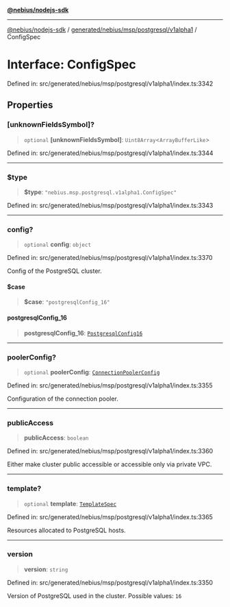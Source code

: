 [**@nebius/nodejs-sdk**](../../../../../../README.md)

***

[@nebius/nodejs-sdk](../../../../../../README.md) / [generated/nebius/msp/postgresql/v1alpha1](../README.md) / ConfigSpec

# Interface: ConfigSpec

Defined in: src/generated/nebius/msp/postgresql/v1alpha1/index.ts:3342

## Properties

### \[unknownFieldsSymbol\]?

> `optional` **\[unknownFieldsSymbol\]**: `Uint8Array`\<`ArrayBufferLike`\>

Defined in: src/generated/nebius/msp/postgresql/v1alpha1/index.ts:3344

***

### $type

> **$type**: `"nebius.msp.postgresql.v1alpha1.ConfigSpec"`

Defined in: src/generated/nebius/msp/postgresql/v1alpha1/index.ts:3343

***

### config?

> `optional` **config**: `object`

Defined in: src/generated/nebius/msp/postgresql/v1alpha1/index.ts:3370

Config of the PostgreSQL cluster.

#### $case

> **$case**: `"postgresqlConfig_16"`

#### postgresqlConfig\_16

> **postgresqlConfig\_16**: [`PostgresqlConfig16`](../config/interfaces/PostgresqlConfig16.md)

***

### poolerConfig?

> `optional` **poolerConfig**: [`ConnectionPoolerConfig`](ConnectionPoolerConfig.md)

Defined in: src/generated/nebius/msp/postgresql/v1alpha1/index.ts:3355

Configuration of the connection pooler.

***

### publicAccess

> **publicAccess**: `boolean`

Defined in: src/generated/nebius/msp/postgresql/v1alpha1/index.ts:3360

Either make cluster public accessible or accessible only via private VPC.

***

### template?

> `optional` **template**: [`TemplateSpec`](TemplateSpec.md)

Defined in: src/generated/nebius/msp/postgresql/v1alpha1/index.ts:3365

Resources allocated to PostgreSQL hosts.

***

### version

> **version**: `string`

Defined in: src/generated/nebius/msp/postgresql/v1alpha1/index.ts:3350

Version of PostgreSQL used in the cluster.
 Possible values: `16`
